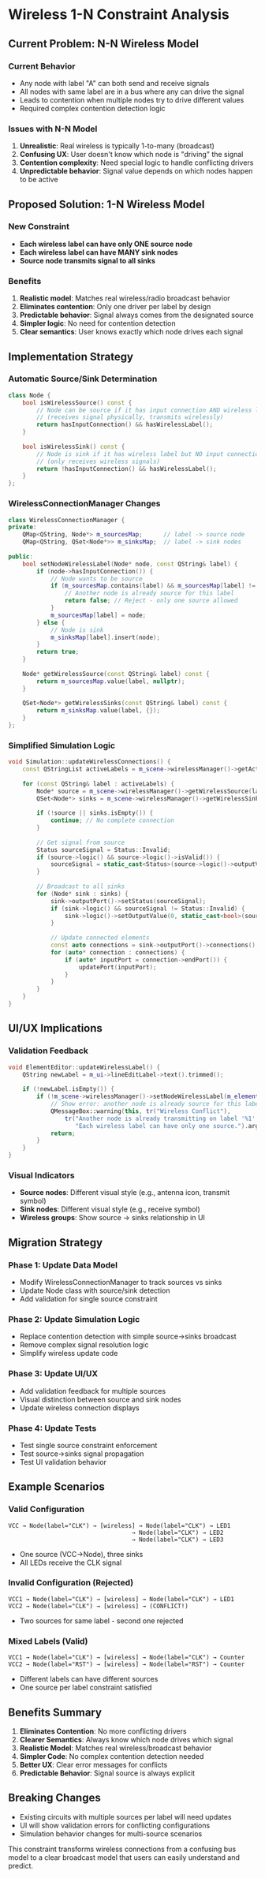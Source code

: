 # Wireless 1-N Constraint Analysis

## Current Problem: N-N Wireless Model

### Current Behavior
- Any node with label "A" can both send and receive signals
- All nodes with same label are in a bus where any can drive the signal
- Leads to contention when multiple nodes try to drive different values
- Required complex contention detection logic

### Issues with N-N Model
1. **Unrealistic**: Real wireless is typically 1-to-many (broadcast)
2. **Confusing UX**: User doesn't know which node is "driving" the signal
3. **Contention complexity**: Need special logic to handle conflicting drivers
4. **Unpredictable behavior**: Signal value depends on which nodes happen to be active

## Proposed Solution: 1-N Wireless Model

### New Constraint
- **Each wireless label can have only ONE source node**
- **Each wireless label can have MANY sink nodes**
- **Source node transmits signal to all sinks**

### Benefits
1. **Realistic model**: Matches real wireless/radio broadcast behavior
2. **Eliminates contention**: Only one driver per label by design
3. **Predictable behavior**: Signal always comes from the designated source
4. **Simpler logic**: No need for contention detection
5. **Clear semantics**: User knows exactly which node drives each signal

## Implementation Strategy

### Automatic Source/Sink Determination

```cpp
class Node {
    bool isWirelessSource() const {
        // Node can be source if it has input connection AND wireless label
        // (receives signal physically, transmits wirelessly)
        return hasInputConnection() && hasWirelessLabel();
    }
    
    bool isWirelessSink() const {
        // Node is sink if it has wireless label but NO input connection
        // (only receives wireless signals)
        return !hasInputConnection() && hasWirelessLabel();
    }
};
```

### WirelessConnectionManager Changes

```cpp
class WirelessConnectionManager {
private:
    QMap<QString, Node*> m_sourcesMap;      // label -> source node
    QMap<QString, QSet<Node*>> m_sinksMap;  // label -> sink nodes
    
public:
    bool setNodeWirelessLabel(Node* node, const QString& label) {
        if (node->hasInputConnection()) {
            // Node wants to be source
            if (m_sourcesMap.contains(label) && m_sourcesMap[label] != node) {
                // Another node is already source for this label
                return false; // Reject - only one source allowed
            }
            m_sourcesMap[label] = node;
        } else {
            // Node is sink
            m_sinksMap[label].insert(node);
        }
        return true;
    }
    
    Node* getWirelessSource(const QString& label) const {
        return m_sourcesMap.value(label, nullptr);
    }
    
    QSet<Node*> getWirelessSinks(const QString& label) const {
        return m_sinksMap.value(label, {});
    }
};
```

### Simplified Simulation Logic

```cpp
void Simulation::updateWirelessConnections() {
    const QStringList activeLabels = m_scene->wirelessManager()->getActiveLabels();
    
    for (const QString& label : activeLabels) {
        Node* source = m_scene->wirelessManager()->getWirelessSource(label);
        QSet<Node*> sinks = m_scene->wirelessManager()->getWirelessSinks(label);
        
        if (!source || sinks.isEmpty()) {
            continue; // No complete connection
        }
        
        // Get signal from source
        Status sourceSignal = Status::Invalid;
        if (source->logic() && source->logic()->isValid()) {
            sourceSignal = static_cast<Status>(source->logic()->outputValue(0));
        }
        
        // Broadcast to all sinks
        for (Node* sink : sinks) {
            sink->outputPort()->setStatus(sourceSignal);
            if (sink->logic() && sourceSignal != Status::Invalid) {
                sink->logic()->setOutputValue(0, static_cast<bool>(sourceSignal));
            }
            
            // Update connected elements
            const auto connections = sink->outputPort()->connections();
            for (auto* connection : connections) {
                if (auto* inputPort = connection->endPort()) {
                    updatePort(inputPort);
                }
            }
        }
    }
}
```

## UI/UX Implications

### Validation Feedback
```cpp
void ElementEditor::updateWirelessLabel() {
    QString newLabel = m_ui->lineEditLabel->text().trimmed();
    
    if (!newLabel.isEmpty()) {
        if (!m_scene->wirelessManager()->setNodeWirelessLabel(m_element, newLabel)) {
            // Show error: another node is already source for this label
            QMessageBox::warning(this, tr("Wireless Conflict"), 
                tr("Another node is already transmitting on label '%1'.\n"
                   "Each wireless label can have only one source.").arg(newLabel));
            return;
        }
    }
}
```

### Visual Indicators
- **Source nodes**: Different visual style (e.g., antenna icon, transmit symbol)
- **Sink nodes**: Different visual style (e.g., receive symbol)
- **Wireless groups**: Show source → sinks relationship in UI

## Migration Strategy

### Phase 1: Update Data Model
- Modify WirelessConnectionManager to track sources vs sinks
- Update Node class with source/sink detection
- Add validation for single source constraint

### Phase 2: Update Simulation Logic
- Replace contention detection with simple source→sinks broadcast
- Remove complex signal resolution logic
- Simplify wireless update code

### Phase 3: Update UI/UX
- Add validation feedback for multiple sources
- Visual distinction between source and sink nodes
- Update wireless connection displays

### Phase 4: Update Tests
- Test single source constraint enforcement
- Test source→sinks signal propagation
- Test UI validation behavior

## Example Scenarios

### Valid Configuration
```
VCC → Node(label="CLK") → [wireless] → Node(label="CLK") → LED1
                                   → Node(label="CLK") → LED2
                                   → Node(label="CLK") → LED3
```
- One source (VCC→Node), three sinks
- All LEDs receive the CLK signal

### Invalid Configuration (Rejected)
```
VCC1 → Node(label="CLK") → [wireless] → Node(label="CLK") → LED1
VCC2 → Node(label="CLK") → [wireless] → (CONFLICT!)
```
- Two sources for same label - second one rejected

### Mixed Labels (Valid)
```
VCC1 → Node(label="CLK") → [wireless] → Node(label="CLK") → Counter
VCC2 → Node(label="RST") → [wireless] → Node(label="RST") → Counter
```
- Different labels can have different sources
- One source per label constraint satisfied

## Benefits Summary

1. **Eliminates Contention**: No more conflicting drivers
2. **Clearer Semantics**: Always know which node drives which signal
3. **Realistic Model**: Matches real wireless/broadcast behavior
4. **Simpler Code**: No complex contention detection needed
5. **Better UX**: Clear error messages for conflicts
6. **Predictable Behavior**: Signal source is always explicit

## Breaking Changes

- Existing circuits with multiple sources per label will need updates
- UI will show validation errors for conflicting configurations
- Simulation behavior changes for multi-source scenarios

This constraint transforms wireless connections from a confusing bus model to a clear broadcast model that users can easily understand and predict.